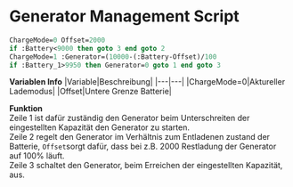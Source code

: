 # Generator Management Script
```Pascal
ChargeMode=0 Offset=2000
if :Battery<9000 then goto 3 end goto 2
ChargeMode=1 :Generator=(10000-(:Battery-Offset)/100 
if :Battery_1>9950 then Generator=0 goto 1 end goto 3
```
**Variablen Info**
|Variable|Beschreibung|
|---|---|
|ChargeMode=0|Aktureller Lademodus|
|Offset|Untere Grenze Batterie|

**Funktion**<br>
Zeile 1 ist dafür zuständig den Generator beim Unterschreiten der eingestellten Kapazität den Generator zu starten.<br>
Zeile 2 regelt den Generator im Verhältnis zum Entladenen zustand der Batterie, `Offset`sorgt dafür, dass bei z.B. 2000 Restladung der Generator auf 100% läuft.<br>
Zeile 3 schaltet den Generator, beim Erreichen der eingestellten Kapazität, aus.
